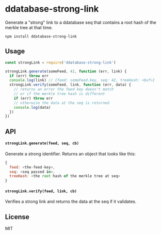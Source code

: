 # ddatabase-strong-link

Generate a "strong" link to a ddatabase seq that contains a root hash
of the merkle tree at that time.

```
npm install ddatabase-strong-link
```

## Usage

``` js
const strongLink = require('ddatabase-strong-link')

strongLink.generate(someFeed, 42, function (err, link) {
  if (err) throw err
  console.log(link) // {feed: someFeed.key, seq: 42, treeHash: <buf>}
  strongLink.verify(someFeed, link, function (err, data) {
    // returns an error the feed key doesn't match
    // or if the merkle tree hash is different
    if (err) throw err
    // otherwise the data at the seq is returned
    console.log(data)
  })
})
```

## API

#### `strongLink.generate(feed, seq, cb)`

Generate a strong identifier.
Returns an object that looks like this:

```js
{
  feed: <the-feed-key>,
  seq: <seq passed in>,
  treeHash: <the root hash of the merkle tree at seq>
}
```

#### `strongLink.verify(feed, link, cb)`

Verifies a strong link and returns the data at the seq if it validates.

## License

MIT
